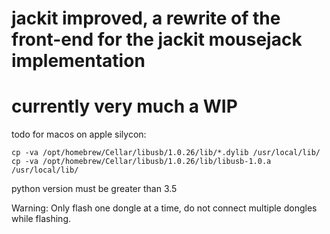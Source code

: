 # jackit improved, a rewrite of the front-end for the jackit mousejack implementation
# currently very much a WIP
todo for macos on apple silycon:
```shell
cp -va /opt/homebrew/Cellar/libusb/1.0.26/lib/*.dylib /usr/local/lib/
cp -va /opt/homebrew/Cellar/libusb/1.0.26/lib/libusb-1.0.a /usr/local/lib/
```

python version must be greater than 3.5

Warning: Only flash one dongle at a time, do not connect multiple dongles while flashing.

